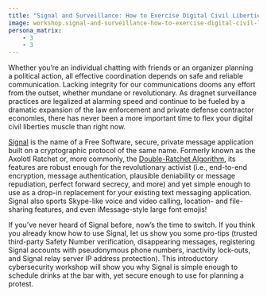 ```yaml
---
title: "Signal and Surveillance: How to Exercise Digital Civil Liberties in a Surveillance State"
image: workshop.signal-and-surveillance-how-to-exercise-digital-civil-liberties-in-a-surveillance-state.square.png
persona_matrix:
    - 3
    - 3
---
```


Whether you&rsquo;re an individual chatting with friends or an organizer planning a political action, all effective coordination depends on safe and reliable communication. Lacking integrity for our communications dooms any effort from the outset, whether mundane or revolutionary. As dragnet surveillance practices are legalized at alarming speed and continue to be fueled by a dramatic expansion of the law enforcement and private defense contractor economies, there has never been a more important time to flex your digital civil liberties muscle than right now.

[Signal](https://signal.org/) is the name of a Free Software, secure, private message application built on a cryptographic protocol of the same name. Formerly known as the Axolotl Ratchet or, more commonly, the [Double-Ratchet Algorithm](https://en.wikipedia.org/wiki/Double_Ratchet_Algorithm), its features are robust enough for the revolutionary activist (i.e., end-to-end encryption, message authentication, plausible deniability or message repudiation, perfect forward secrecy, and more) and yet simple enough to use as a drop-in replacement for your existing text messaging application. Signal also sports Skype-like voice and video calling, location- and file-sharing features, and even iMessage-style large font emojis!

If you&rsquo;ve never heard of Signal before, now&rsquo;s the time to switch. If you think you already know how to use Signal, let us show you some pro-tips (trusted third-party Safety Number verification, disappearing messages, registering Signal accounts with pseudonymous phone numbers, inactivity lock-outs, and Signal relay server IP address protection). This introductory cybersecurity workshop will show you why Signal is simple enough to schedule drinks at the bar with, yet secure enough to use for planning a protest. 
